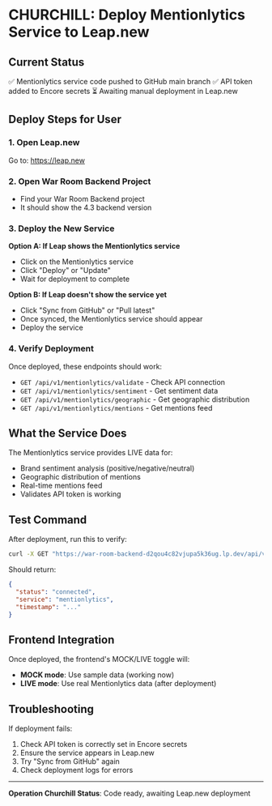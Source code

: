 # CHURCHILL: Deploy Mentionlytics Service to Leap.new

## Current Status
✅ Mentionlytics service code pushed to GitHub main branch
✅ API token added to Encore secrets
⏳ Awaiting manual deployment in Leap.new

## Deploy Steps for User

### 1. Open Leap.new
Go to: https://leap.new

### 2. Open War Room Backend Project
- Find your War Room Backend project
- It should show the 4.3 backend version

### 3. Deploy the New Service
**Option A: If Leap shows the Mentionlytics service**
- Click on the Mentionlytics service
- Click "Deploy" or "Update"
- Wait for deployment to complete

**Option B: If Leap doesn't show the service yet**
- Click "Sync from GitHub" or "Pull latest"
- Once synced, the Mentionlytics service should appear
- Deploy the service

### 4. Verify Deployment
Once deployed, these endpoints should work:
- `GET /api/v1/mentionlytics/validate` - Check API connection
- `GET /api/v1/mentionlytics/sentiment` - Get sentiment data
- `GET /api/v1/mentionlytics/geographic` - Get geographic distribution
- `GET /api/v1/mentionlytics/mentions` - Get mentions feed

## What the Service Does
The Mentionlytics service provides LIVE data for:
- Brand sentiment analysis (positive/negative/neutral)
- Geographic distribution of mentions
- Real-time mentions feed
- Validates API token is working

## Test Command
After deployment, run this to verify:
```bash
curl -X GET "https://war-room-backend-d2qou4c82vjupa5k36ug.lp.dev/api/v1/mentionlytics/validate"
```

Should return:
```json
{
  "status": "connected",
  "service": "mentionlytics",
  "timestamp": "..."
}
```

## Frontend Integration
Once deployed, the frontend's MOCK/LIVE toggle will:
- **MOCK mode**: Use sample data (working now)
- **LIVE mode**: Use real Mentionlytics data (after deployment)

## Troubleshooting
If deployment fails:
1. Check API token is correctly set in Encore secrets
2. Ensure the service appears in Leap.new
3. Try "Sync from GitHub" again
4. Check deployment logs for errors

---
**Operation Churchill Status**: Code ready, awaiting Leap.new deployment